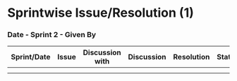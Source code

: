 # Sprintwise Issue/Resolution (1)

### Date - Sprint 2 - Given By

| Sprint/Date | Issue | Discussion with | Discussion  | Resolution | Status |
| --- | --- | --- | --- | --- | --- |
|  |  |  |  |  |  |
|  |  |  |  |  |  |